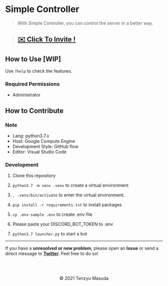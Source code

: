 # Simple Controller

> With Simple Controller, you can control the server in a better way.

> ## **[✉️ Click To Invite !](https://discord.com/api/oauth2/authorize?client_id=802867226700677120&permissions=8&scope=bot)**

## How to Use [WIP]

Use `?help` to check the features.

### Required Permissions

- Administrator

## How to Contribute

### Note

- Lang: python3.7.x
- Host: Google Compute Engine
- Development Style: GitHub flow
- Editor: Visual Studio Code

### Development

1. Clone this repository

2. `python3.7 -m venv .venv` to create a virtual environment

3. `. .venv/bin/activate` to enter the virtual environment.

4. `pip install -r requirements.txt` to install packages

5. `cp .env-sample .env` to create .env file

6. Please paste your DISCORD_BOT_TOKEN to .env

7. `python3.7 launcher.py` to start a bot

<hr />

If you have a **unresolved or new problem**, please open an **Issue** or send a direct message to **[Twitter](https://twitter.com/tenzyumasuda)**. Feel free to do so!

<br />

<br />

<p align="center">© 2021 Tenzyu Masuda</p>

<br />

<br />